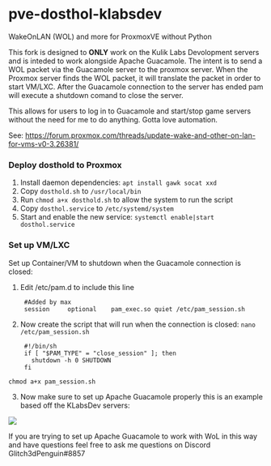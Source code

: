 # pve-dosthol-klabsdev
WakeOnLAN (WOL) and more for ProxmoxVE without Python

This fork is designed to **ONLY** work on the Kulik Labs Devolopment servers and is inteded to work alongside Apache Guacamole. The intent is to send a WOL packet via the Guacamole server to the proxmox server. When the Proxmox server finds the WOL packet, it will translate the packet in order to start VM/LXC. After the Guacamole connection to the server has ended pam will execute a shutdown comand to close the server. 

This allows for users to log in to Guacamole and start/stop game servers without the need for me to do anything. Gotta love automation. 

See: https://forum.proxmox.com/threads/update-wake-and-other-on-lan-for-vms-v0-3.26381/

### Deploy dosthold to Proxmox 
1. Install daemon dependencies: `apt install gawk socat xxd`
2. Copy `dosthold.sh` to `/usr/local/bin`
3. Run `chmod a+x dosthold.sh` to allow the system to run the script
4. Copy `dosthol.service` to `/etc/systemd/system`
5. Start and enable the new service: `systemctl enable|start dosthol.service`

### Set up VM/LXC 
Set up Container/VM to shutdown when the Guacamole connection is closed:
1. Edit /etc/pam.d to include this line
    
        #Added by max
        session     optional    pam_exec.so quiet /etc/pam_session.sh
2. Now create the script that will run when the connection is closed:
`nano /etc/pam_session.sh`
    
        #!/bin/sh
        if [ "$PAM_TYPE" = "close_session" ]; then
          shutdown -h 0 SHUTDOWN
        fi

`chmod a+x pam_session.sh`

3.  Now make sure to set up Apache Guacamole properly this is an example based off the KLabsDev servers:

![](https://share.klabsdev.com/files//mbtKmDa.png)


If you are trying to set up Apache Guacamole to work with WoL in this way and have questions feel free to ask me questions on Discord Glitch3dPenguin#8857
